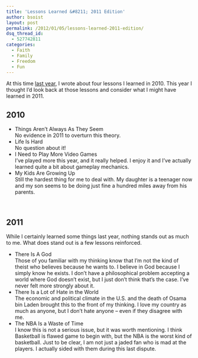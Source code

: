 ```yaml
---
title: 'Lessons Learned &#8211; 2011 Edition'
author: bsoist
layout: post
permalink: /2012/01/05/lessons-learned-2011-edition/
dsq_thread_id:
  - 527742811
categories:
  - Faith
  - Family
  - Freedom
  - Fun
---
```

At this time [last year][1], I wrote about four lessons I learned in 2010. This year I thought I&#8217;d look back at those lessons and consider what I might have learned in 2011. 

## 2010

  * Things Aren&#8217;t Always As They Seem  
    No evidence in 2011 to overturn this theory.
  * Life Is Hard  
    No question about it!
  * I Need to Play More Video Games  
    I&#8217;ve played more this year, and it really helped. I enjoy it and I&#8217;ve actually learned quite a bit about gameplay mechanics. 
  * My Kids Are Growing Up  
    Still the hardest thing for me to deal with. My daughter is a teenager now and my son seems to be doing just fine a hundred miles away from his parents.

&nbsp;

## 2011

While I certainly learned some things last year, nothing stands out as much to me. What does stand out is a few lessons reinforced.

  * There Is A God  
    Those of you familiar with my thinking know that I&#8217;m not the kind of theist who believes because he wants to. I believe in God because I simply know he exists. I don&#8217;t have a philosophical problem accepting a world where God doesn&#8217;t exist, but I just don&#8217;t think that&#8217;s the case. I&#8217;ve never felt more strongly about it.
  * There Is a Lot of Hate in the World  
    The economic and political climate in the U.S. and the death of Osama bin Laden brought this to the front of my thinking. I love my country as much as anyone, but I don&#8217;t hate anyone &#8211; even if they disagree with me.
  * The NBA Is a Waste of Time  
    I know this is not a serious issue, but it was worth mentioning. I think Basketball is flawed game to begin with, but the NBA is the worst kind of basketball. Just to be clear, I am not just a jaded fan who is mad at the players. I actually sided with them during this last dispute.

&nbsp;

 [1]: http://whsjr.soistmann.com/oped/2011/01/04/what-i-learned-in-2010/